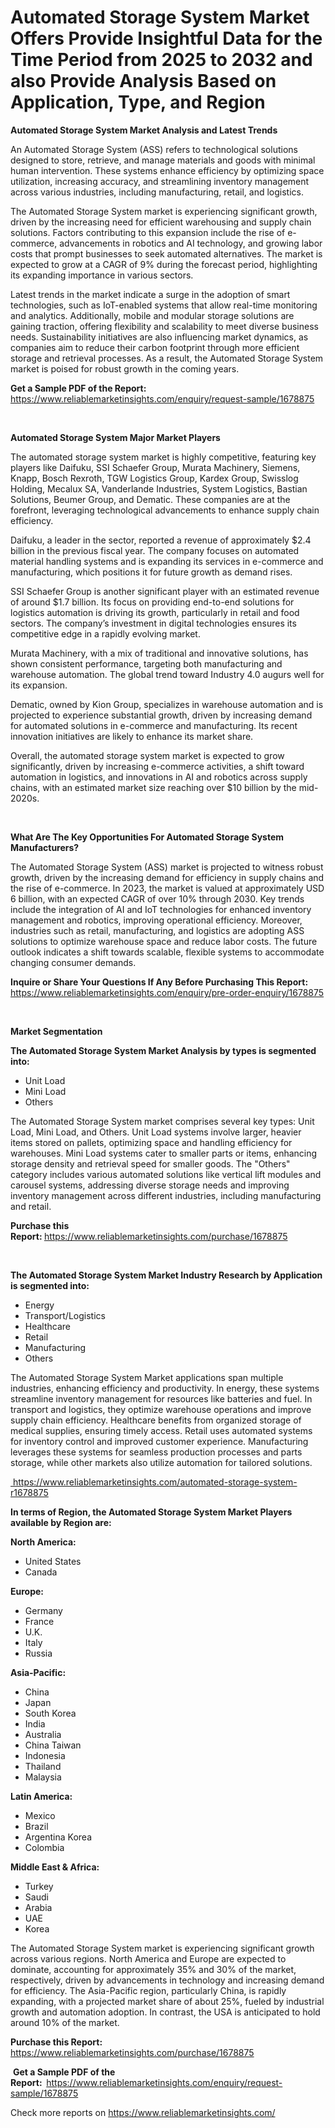 <p><h1>Automated Storage System Market Offers Provide Insightful Data for the Time Period from 2025 to 2032 and also Provide Analysis Based on Application, Type, and Region</h1></p><p><strong>Automated Storage System Market Analysis and Latest Trends</strong></p>
<p><p>An Automated Storage System (ASS) refers to technological solutions designed to store, retrieve, and manage materials and goods with minimal human intervention. These systems enhance efficiency by optimizing space utilization, increasing accuracy, and streamlining inventory management across various industries, including manufacturing, retail, and logistics.</p><p>The Automated Storage System market is experiencing significant growth, driven by the increasing need for efficient warehousing and supply chain solutions. Factors contributing to this expansion include the rise of e-commerce, advancements in robotics and AI technology, and growing labor costs that prompt businesses to seek automated alternatives. The market is expected to grow at a CAGR of 9% during the forecast period, highlighting its expanding importance in various sectors.</p><p>Latest trends in the market indicate a surge in the adoption of smart technologies, such as IoT-enabled systems that allow real-time monitoring and analytics. Additionally, mobile and modular storage solutions are gaining traction, offering flexibility and scalability to meet diverse business needs. Sustainability initiatives are also influencing market dynamics, as companies aim to reduce their carbon footprint through more efficient storage and retrieval processes. As a result, the Automated Storage System market is poised for robust growth in the coming years.</p></p>
<p><strong>Get a Sample PDF of the Report:&nbsp;</strong> <a href="https://www.reliablemarketinsights.com/enquiry/request-sample/1678875?utm_campaign=3540&utm_medium=2&utm_source=Github&utm_content=ia&utm_term=11042025&utm_id=automated-storage-system">https://www.reliablemarketinsights.com/enquiry/request-sample/1678875</a></p>
<p>&nbsp;</p>
<p><strong>Automated Storage System Major Market Players</strong></p>
<p><p>The automated storage system market is highly competitive, featuring key players like Daifuku, SSI Schaefer Group, Murata Machinery, Siemens, Knapp, Bosch Rexroth, TGW Logistics Group, Kardex Group, Swisslog Holding, Mecalux SA, Vanderlande Industries, System Logistics, Bastian Solutions, Beumer Group, and Dematic. These companies are at the forefront, leveraging technological advancements to enhance supply chain efficiency.</p><p>Daifuku, a leader in the sector, reported a revenue of approximately $2.4 billion in the previous fiscal year. The company focuses on automated material handling systems and is expanding its services in e-commerce and manufacturing, which positions it for future growth as demand rises.</p><p>SSI Schaefer Group is another significant player with an estimated revenue of around $1.7 billion. Its focus on providing end-to-end solutions for logistics automation is driving its growth, particularly in retail and food sectors. The company’s investment in digital technologies ensures its competitive edge in a rapidly evolving market.</p><p>Murata Machinery, with a mix of traditional and innovative solutions, has shown consistent performance, targeting both manufacturing and warehouse automation. The global trend toward Industry 4.0 augurs well for its expansion.</p><p>Dematic, owned by Kion Group, specializes in warehouse automation and is projected to experience substantial growth, driven by increasing demand for automated solutions in e-commerce and manufacturing. Its recent innovation initiatives are likely to enhance its market share.</p><p>Overall, the automated storage system market is expected to grow significantly, driven by increasing e-commerce activities, a shift toward automation in logistics, and innovations in AI and robotics across supply chains, with an estimated market size reaching over $10 billion by the mid-2020s.</p></p>
<p>&nbsp;</p>
<p><strong>What Are The Key Opportunities For Automated Storage System Manufacturers?</strong></p>
<p><p>The Automated Storage System (ASS) market is projected to witness robust growth, driven by the increasing demand for efficiency in supply chains and the rise of e-commerce. In 2023, the market is valued at approximately USD 6 billion, with an expected CAGR of over 10% through 2030. Key trends include the integration of AI and IoT technologies for enhanced inventory management and robotics, improving operational efficiency. Moreover, industries such as retail, manufacturing, and logistics are adopting ASS solutions to optimize warehouse space and reduce labor costs. The future outlook indicates a shift towards scalable, flexible systems to accommodate changing consumer demands.</p></p>
<p><strong>Inquire or Share Your Questions If Any Before Purchasing This Report:</strong> <a href="https://www.reliablemarketinsights.com/enquiry/pre-order-enquiry/1678875?utm_campaign=3540&utm_medium=2&utm_source=Github&utm_content=ia&utm_term=11042025&utm_id=automated-storage-system">https://www.reliablemarketinsights.com/enquiry/pre-order-enquiry/1678875</a></p>
<p>&nbsp;</p>
<p><strong>Market Segmentation</strong></p>
<p><strong>The Automated Storage System Market Analysis by types is segmented into:</strong></p>
<p><ul><li>Unit Load</li><li>Mini Load</li><li>Others</li></ul></p>
<p><p>The Automated Storage System market comprises several key types: Unit Load, Mini Load, and Others. Unit Load systems involve larger, heavier items stored on pallets, optimizing space and handling efficiency for warehouses. Mini Load systems cater to smaller parts or items, enhancing storage density and retrieval speed for smaller goods. The "Others" category includes various automated solutions like vertical lift modules and carousel systems, addressing diverse storage needs and improving inventory management across different industries, including manufacturing and retail.</p></p>
<p><strong>Purchase this Report:&nbsp;</strong><a href="https://www.reliablemarketinsights.com/purchase/1678875?utm_campaign=3540&utm_medium=2&utm_source=Github&utm_content=ia&utm_term=11042025&utm_id=automated-storage-system">https://www.reliablemarketinsights.com/purchase/1678875</a></p>
<p>&nbsp;</p>
<p><strong>The Automated Storage System Market Industry Research by Application is segmented into:</strong></p>
<p><ul><li>Energy</li><li>Transport/Logistics</li><li>Healthcare</li><li>Retail</li><li>Manufacturing</li><li>Others</li></ul></p>
<p><p>The Automated Storage System Market applications span multiple industries, enhancing efficiency and productivity. In energy, these systems streamline inventory management for resources like batteries and fuel. In transport and logistics, they optimize warehouse operations and improve supply chain efficiency. Healthcare benefits from organized storage of medical supplies, ensuring timely access. Retail uses automated systems for inventory control and improved customer experience. Manufacturing leverages these systems for seamless production processes and parts storage, while other markets also utilize automation for tailored solutions.</p></p>
<p><a href="https://www.reliablemarketinsights.com/automated-storage-system-r1678875?utm_campaign=3540&utm_medium=2&utm_source=Github&utm_content=ia&utm_term=11042025&utm_id=automated-storage-system">&nbsp;https://www.reliablemarketinsights.com/automated-storage-system-r1678875</a></p>
<p><strong>In terms of Region, the Automated Storage System Market Players available by Region are:</strong></p>
<p>
    <p> <strong> North America: </strong>
        <ul>
            <li>United States</li>
            <li>Canada</li>
        </ul>
        </p> 
    <p> <strong> Europe: </strong>
        <ul>
            <li>Germany</li>
            <li>France</li>
            <li>U.K.</li>
            <li>Italy</li>
            <li>Russia</li>
        </ul>
        </p> 
    <p> <strong> Asia-Pacific: </strong>
        <ul>
            <li>China</li>
            <li>Japan</li>
            <li>South Korea</li>
            <li>India</li>
            <li>Australia</li>
            <li>China Taiwan</li>
            <li>Indonesia</li>
            <li>Thailand</li>
            <li>Malaysia</li>
        </ul>
        </p> 
    <p> <strong> Latin America: </strong>
        <ul>
            <li>Mexico</li>
            <li>Brazil</li>
            <li>Argentina Korea</li>
            <li>Colombia</li>
        </ul>
        </p> 
    <p> <strong> Middle East & Africa: </strong>
        <ul>
            <li>Turkey</li>
            <li>Saudi</li>
            <li>Arabia</li>
            <li>UAE</li>
            <li>Korea</li>
        </ul>
    </p>
    </p>
<p><p>The Automated Storage System market is experiencing significant growth across various regions. North America and Europe are expected to dominate, accounting for approximately 35% and 30% of the market, respectively, driven by advancements in technology and increasing demand for efficiency. The Asia-Pacific region, particularly China, is rapidly expanding, with a projected market share of about 25%, fueled by industrial growth and automation adoption. In contrast, the USA is anticipated to hold around 10% of the market.</p></p>
<p><strong>Purchase this Report: </strong><a href="https://www.reliablemarketinsights.com/purchase/1678875?utm_campaign=3540&utm_medium=2&utm_source=Github&utm_content=ia&utm_term=11042025&utm_id=automated-storage-system">https://www.reliablemarketinsights.com/purchase/1678875</a></p>
<p>&nbsp;<strong>Get a Sample PDF of the Report:&nbsp;&nbsp;</strong><a href="https://www.reliablemarketinsights.com/enquiry/request-sample/1678875?utm_campaign=3540&utm_medium=2&utm_source=Github&utm_content=ia&utm_term=11042025&utm_id=automated-storage-system">https://www.reliablemarketinsights.com/enquiry/request-sample/1678875</a></p>
<p><strong></strong></p>
<p>Check more reports on <a href="https://www.reliablemarketinsights.com/?utm_campaign=3540&utm_medium=2&utm_source=Github&utm_content=ia&utm_term=11042025&utm_id=automated-storage-system">https://www.reliablemarketinsights.com/</a></p>